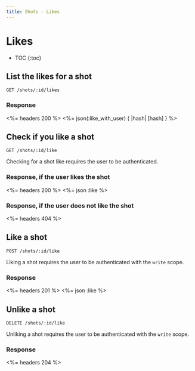 ```yaml
---
title: Shots - Likes
---
```


# Likes

* TOC
{:toc}

## List the likes for a shot

    GET /shots/:id/likes

### Response

<%= headers 200 %>
<%= json(:like_with_user) { |hash| [hash] } %>

## Check if you like a shot

    GET /shots/:id/like

Checking for a shot like requires the user to be authenticated.

### Response, if the user likes the shot

<%= headers 200 %>
<%= json :like %>

### Response, if the user does not like the shot

<%= headers 404 %>

## Like a shot

    POST /shots/:id/like

Liking a shot requires the user to be authenticated with the `write` scope.

### Response

<%= headers 201 %>
<%= json :like %>

## Unlike a shot

    DELETE /shots/:id/like

Unliking a shot requires the user to be authenticated with the `write` scope.

### Response

<%= headers 204 %>
